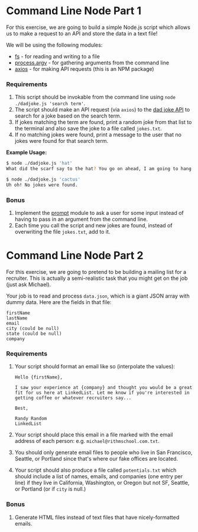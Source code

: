 # Command Line Node Part 1

For this exercise, we are going to build a simple Node.js script which allows us to make a request to an API and store the data in a text file!

We will be using the following modules:

* [fs](https://nodejs.org/api/fs.html#fs_file_system) - for reading and writing to a file
* [process.argv](https://nodejs.org/api/process.html#process_process_argv) - for gathering arguments from the command line
* [axios](https://www.npmjs.com/package/axios) - for making API requests (this is an NPM package)

### Requirements

1.  This script should be invokable from the command line using `node ./dadjoke.js 'search term'`.
1.  The script should make an API request (via `axios`) to the [dad joke API](https://icanhazdadjoke.com/api) to search for a joke based on the search term.
1.  If jokes matching the term are found, print a random joke from that list to the terminal and also save the joke to a file called `jokes.txt`.
1.  If no matching jokes were found, print a message to the user that no jokes were found for that search term.

**Example Usage:**

```sh
$ node ./dadjoke.js 'hat'
What did the scarf say to the hat? You go on ahead, I am going to hang around a bit longer.

$ node ./dadjoke.js 'cactus'
Uh oh! No jokes were found.
```

### Bonus

1.  Implement the [prompt](https://github.com/flatiron/prompt) module to ask a user for some input instead of having to pass in an argument from the command line.
2.  Each time you call the script and new jokes are found, instead of overwriting the file `jokes.txt`, add to it.

# Command Line Node Part 2

For this exercise, we are going to pretend to be building a mailing list for a recruiter. This is actually a semi-realistic task that you might get on the job (just ask Michael).

Your job is to read and process `data.json`, which is a giant JSON array with dummy data. Here are the fields in that file:

```
firstName
lastName
email
city (could be null)
state (could be null)
company
```

### Requirements

1.  Your script should format an email like so (interpolate the values):

    ```
    Hello {firstName},

    I saw your experience at {company} and thought you would be a great fit for us here at LinkedList. Let me know if you're interested in getting coffee or whatever recruiters say...

    Best,

    Randy Random
    LinkedList
    ```

1.  Your script should place this email in a file marked with the email address of each person: e.g. `michael@rithmschool.com.txt`.
1.  You should only generate email files to people who live in San Francisco, Seattle, or Portland since that's where our fake offices are located.
1.  Your script should also produce a file called `potentials.txt` which should include a list of names, emails, and companies (one entry per line) if they live in California, Washington, or Oregon but not SF, Seattle, or Portland (or if `city` is null.)

### Bonus

1.  Generate HTML files instead of text files that have nicely-formatted emails.
